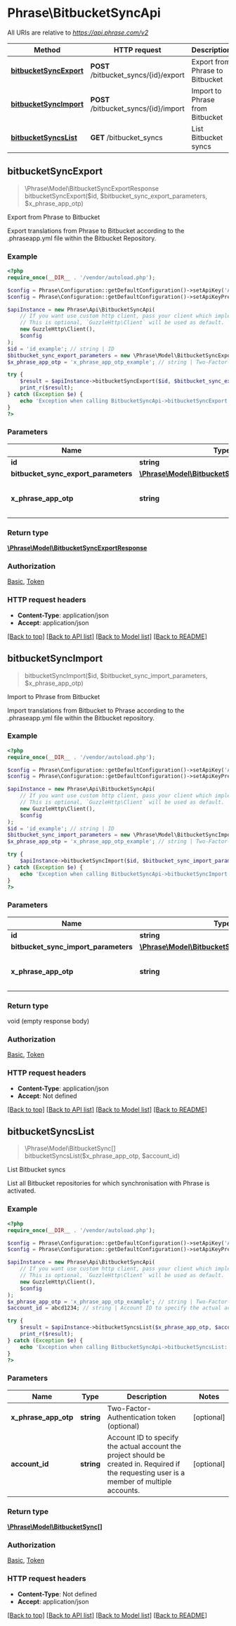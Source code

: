 # Phrase\BitbucketSyncApi

All URIs are relative to *https://api.phrase.com/v2*

Method | HTTP request | Description
------------- | ------------- | -------------
[**bitbucketSyncExport**](BitbucketSyncApi.md#bitbucketSyncExport) | **POST** /bitbucket_syncs/{id}/export | Export from Phrase to Bitbucket
[**bitbucketSyncImport**](BitbucketSyncApi.md#bitbucketSyncImport) | **POST** /bitbucket_syncs/{id}/import | Import to Phrase from Bitbucket
[**bitbucketSyncsList**](BitbucketSyncApi.md#bitbucketSyncsList) | **GET** /bitbucket_syncs | List Bitbucket syncs



## bitbucketSyncExport

> \Phrase\Model\BitbucketSyncExportResponse bitbucketSyncExport($id, $bitbucket_sync_export_parameters, $x_phrase_app_otp)

Export from Phrase to Bitbucket

Export translations from Phrase to Bitbucket according to the .phraseapp.yml file within the Bitbucket Repository.

### Example

```php
<?php
require_once(__DIR__ . '/vendor/autoload.php');

$config = Phrase\Configuration::getDefaultConfiguration()->setApiKey('Authorization', 'YOUR_API_KEY');
$config = Phrase\Configuration::getDefaultConfiguration()->setApiKeyPrefix('Authorization', 'token');

$apiInstance = new Phrase\Api\BitbucketSyncApi(
    // If you want use custom http client, pass your client which implements `GuzzleHttp\ClientInterface`.
    // This is optional, `GuzzleHttp\Client` will be used as default.
    new GuzzleHttp\Client(),
    $config
);
$id = 'id_example'; // string | ID
$bitbucket_sync_export_parameters = new \Phrase\Model\BitbucketSyncExportParameters(); // \Phrase\Model\BitbucketSyncExportParameters | 
$x_phrase_app_otp = 'x_phrase_app_otp_example'; // string | Two-Factor-Authentication token (optional)

try {
    $result = $apiInstance->bitbucketSyncExport($id, $bitbucket_sync_export_parameters, $x_phrase_app_otp);
    print_r($result);
} catch (Exception $e) {
    echo 'Exception when calling BitbucketSyncApi->bitbucketSyncExport: ', $e->getMessage(), PHP_EOL;
}
?>
```

### Parameters


Name | Type | Description  | Notes
------------- | ------------- | ------------- | -------------
 **id** | **string**| ID |
 **bitbucket_sync_export_parameters** | [**\Phrase\Model\BitbucketSyncExportParameters**](../Model/BitbucketSyncExportParameters.md)|  |
 **x_phrase_app_otp** | **string**| Two-Factor-Authentication token (optional) | [optional]

### Return type

[**\Phrase\Model\BitbucketSyncExportResponse**](../Model/BitbucketSyncExportResponse.md)

### Authorization

[Basic](../../README.md#Basic), [Token](../../README.md#Token)

### HTTP request headers

- **Content-Type**: application/json
- **Accept**: application/json

[[Back to top]](#) [[Back to API list]](../../README.md#documentation-for-api-endpoints)
[[Back to Model list]](../../README.md#documentation-for-models)
[[Back to README]](../../README.md)


## bitbucketSyncImport

> bitbucketSyncImport($id, $bitbucket_sync_import_parameters, $x_phrase_app_otp)

Import to Phrase from Bitbucket

Import translations from Bitbucket to Phrase according to the .phraseapp.yml file within the Bitbucket repository.

### Example

```php
<?php
require_once(__DIR__ . '/vendor/autoload.php');

$config = Phrase\Configuration::getDefaultConfiguration()->setApiKey('Authorization', 'YOUR_API_KEY');
$config = Phrase\Configuration::getDefaultConfiguration()->setApiKeyPrefix('Authorization', 'token');

$apiInstance = new Phrase\Api\BitbucketSyncApi(
    // If you want use custom http client, pass your client which implements `GuzzleHttp\ClientInterface`.
    // This is optional, `GuzzleHttp\Client` will be used as default.
    new GuzzleHttp\Client(),
    $config
);
$id = 'id_example'; // string | ID
$bitbucket_sync_import_parameters = new \Phrase\Model\BitbucketSyncImportParameters(); // \Phrase\Model\BitbucketSyncImportParameters | 
$x_phrase_app_otp = 'x_phrase_app_otp_example'; // string | Two-Factor-Authentication token (optional)

try {
    $apiInstance->bitbucketSyncImport($id, $bitbucket_sync_import_parameters, $x_phrase_app_otp);
} catch (Exception $e) {
    echo 'Exception when calling BitbucketSyncApi->bitbucketSyncImport: ', $e->getMessage(), PHP_EOL;
}
?>
```

### Parameters


Name | Type | Description  | Notes
------------- | ------------- | ------------- | -------------
 **id** | **string**| ID |
 **bitbucket_sync_import_parameters** | [**\Phrase\Model\BitbucketSyncImportParameters**](../Model/BitbucketSyncImportParameters.md)|  |
 **x_phrase_app_otp** | **string**| Two-Factor-Authentication token (optional) | [optional]

### Return type

void (empty response body)

### Authorization

[Basic](../../README.md#Basic), [Token](../../README.md#Token)

### HTTP request headers

- **Content-Type**: application/json
- **Accept**: Not defined

[[Back to top]](#) [[Back to API list]](../../README.md#documentation-for-api-endpoints)
[[Back to Model list]](../../README.md#documentation-for-models)
[[Back to README]](../../README.md)


## bitbucketSyncsList

> \Phrase\Model\BitbucketSync[] bitbucketSyncsList($x_phrase_app_otp, $account_id)

List Bitbucket syncs

List all Bitbucket repositories for which synchronisation with Phrase is activated.

### Example

```php
<?php
require_once(__DIR__ . '/vendor/autoload.php');

$config = Phrase\Configuration::getDefaultConfiguration()->setApiKey('Authorization', 'YOUR_API_KEY');
$config = Phrase\Configuration::getDefaultConfiguration()->setApiKeyPrefix('Authorization', 'token');

$apiInstance = new Phrase\Api\BitbucketSyncApi(
    // If you want use custom http client, pass your client which implements `GuzzleHttp\ClientInterface`.
    // This is optional, `GuzzleHttp\Client` will be used as default.
    new GuzzleHttp\Client(),
    $config
);
$x_phrase_app_otp = 'x_phrase_app_otp_example'; // string | Two-Factor-Authentication token (optional)
$account_id = abcd1234; // string | Account ID to specify the actual account the project should be created in. Required if the requesting user is a member of multiple accounts.

try {
    $result = $apiInstance->bitbucketSyncsList($x_phrase_app_otp, $account_id);
    print_r($result);
} catch (Exception $e) {
    echo 'Exception when calling BitbucketSyncApi->bitbucketSyncsList: ', $e->getMessage(), PHP_EOL;
}
?>
```

### Parameters


Name | Type | Description  | Notes
------------- | ------------- | ------------- | -------------
 **x_phrase_app_otp** | **string**| Two-Factor-Authentication token (optional) | [optional]
 **account_id** | **string**| Account ID to specify the actual account the project should be created in. Required if the requesting user is a member of multiple accounts. | [optional]

### Return type

[**\Phrase\Model\BitbucketSync[]**](../Model/BitbucketSync.md)

### Authorization

[Basic](../../README.md#Basic), [Token](../../README.md#Token)

### HTTP request headers

- **Content-Type**: Not defined
- **Accept**: application/json

[[Back to top]](#) [[Back to API list]](../../README.md#documentation-for-api-endpoints)
[[Back to Model list]](../../README.md#documentation-for-models)
[[Back to README]](../../README.md)

